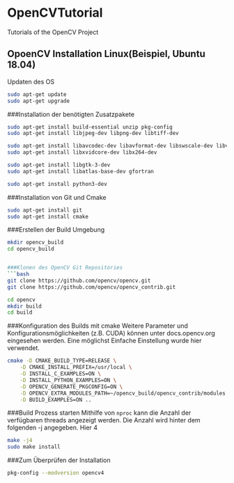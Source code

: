 # OpenCVTutorial
Tutorials of the OpenCV Project


## OpoenCV Installation Linux(Beispiel, Ubuntu 18.04)

Updaten des OS
```bash
sudo apt-get update
sudo apt-get upgrade
```

###Installation der benötigten Zusatzpakete
```bash
sudo apt-get install build-essential unzip pkg-config
sudo apt-get install libjpeg-dev libpng-dev libtiff-dev

sudo apt-get install libavcodec-dev libavformat-dev libswscale-dev libv4l-dev
sudo apt-get install libxvidcore-dev libx264-dev

sudo apt-get install libgtk-3-dev
sudo apt-get install libatlas-base-dev gfortran

sudo apt-get install python3-dev
```

###Installation von Git und Cmake
```bash
sudo apt-get install git
sudo apt-get install cmake
```

###Erstellen der Build Umgebung
```bash
mkdir opencv_build
cd opencv_build


###Klonen des OpenCV Git Repositories
```bash
git clone https://github.com/opencv/opencv.git
git clone https://github.com/opencv/opencv_contrib.git
```
```bash
cd opencv
mkdir build
cd build
```


###Konfiguration des Builds mit cmake
Weitere Parameter und Konfigurationsmöglichkeiten (z.B. CUDA) können unter docs.opencv.org eingesehen werden.
Eine möglichst Einfache Einstellung wurde hier verwendet.
```bash
cmake -D CMAKE_BUILD_TYPE=RELEASE \
    -D CMAKE_INSTALL_PREFIX=/usr/local \
    -D INSTALL_C_EXAMPLES=ON \
    -D INSTALL_PYTHON_EXAMPLES=ON \
    -D OPENCV_GENERATE_PKGCONFIG=ON \
    -D OPENCV_EXTRA_MODULES_PATH=~/opencv_build/opencv_contrib/modules \
    -D BUILD_EXAMPLES=ON ..
```

###Build Prozess starten
Mithilfe von `nproc` kann die Anzahl der verfügbaren threads angezeigt werden. Die Anzahl wird hinter dem folgenden -j angegeben. Hier 4
```bash
make -j4
sudo make install
```


###Zum Überprüfen der Installation
```bash
pkg-config --modversion opencv4
```